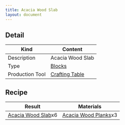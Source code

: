 ```yaml
---
title: Acacia Wood Slab
layout: document
---
```

## Detail

|Kind|Content|
|---|---|
|Description|Acacia Wood Slab|
|Type|[Blocks](Blocks)|
|Production Tool|[Crafting Table](Crafting_Table)|

## Recipe

|Result|Materials|
|---|---|
|[Acacia Wood Slab](Acacia_Wood_Slab)x6|[Acacia Wood Planks](Acacia_Wood_Planks)x3|

